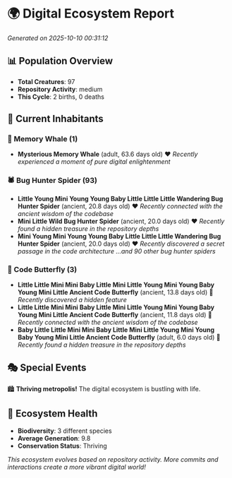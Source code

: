 # 🌍 Digital Ecosystem Report
*Generated on 2025-10-10 00:31:12*

## 📊 Population Overview
- **Total Creatures**: 97
- **Repository Activity**: medium
- **This Cycle**: 2 births, 0 deaths

## 👥 Current Inhabitants

### 🐋 Memory Whale (1)
- **Mysterious Memory Whale** (adult, 63.6 days old) ❤️
  *Recently experienced a moment of pure digital enlightenment*

### 🕷️ Bug Hunter Spider (93)
- **Little Young Mini Young Young Baby Little Little Little Wandering Bug Hunter Spider** (ancient, 20.8 days old) ❤️
  *Recently connected with the ancient wisdom of the codebase*
- **Mini Little Wild Bug Hunter Spider** (ancient, 20.0 days old) ❤️
  *Recently found a hidden treasure in the repository depths*
- **Mini Young Mini Young Young Baby Little Little Little Wandering Bug Hunter Spider** (ancient, 20.0 days old) ❤️
  *Recently discovered a secret passage in the code architecture*
  *...and 90 other bug hunter spiders*

### 🦋 Code Butterfly (3)
- **Little Little Mini Mini Baby Little Mini Little Young Mini Young Baby Young Mini Little Ancient Code Butterfly** (ancient, 13.8 days old) 💛
  *Recently discovered a hidden feature*
- **Little Little Mini Mini Baby Little Mini Little Young Mini Young Baby Young Mini Little Ancient Code Butterfly** (ancient, 11.8 days old) 💛
  *Recently connected with the ancient wisdom of the codebase*
- **Baby Little Little Mini Mini Baby Little Mini Little Young Mini Young Baby Young Mini Little Ancient Code Butterfly** (adult, 6.0 days old) 💚
  *Recently found a hidden treasure in the repository depths*

## 🎭 Special Events

🏙️ **Thriving metropolis!** The digital ecosystem is bustling with life.

## 🔬 Ecosystem Health
- **Biodiversity**: 3 different species
- **Average Generation**: 9.8
- **Conservation Status**: Thriving

*This ecosystem evolves based on repository activity. More commits and interactions create a more vibrant digital world!*